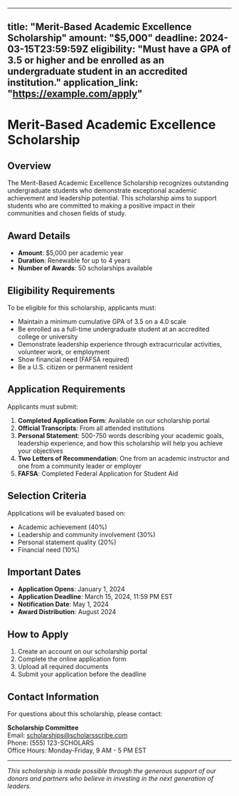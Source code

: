 
---
title: "Merit-Based Academic Excellence Scholarship"
amount: "$5,000"
deadline: 2024-03-15T23:59:59Z
eligibility: "Must have a GPA of 3.5 or higher and be enrolled as an undergraduate student in an accredited institution."
application_link: "https://example.com/apply"
---

# Merit-Based Academic Excellence Scholarship

## Overview

The Merit-Based Academic Excellence Scholarship recognizes outstanding undergraduate students who demonstrate exceptional academic achievement and leadership potential. This scholarship aims to support students who are committed to making a positive impact in their communities and chosen fields of study.

## Award Details

- **Amount**: $5,000 per academic year
- **Duration**: Renewable for up to 4 years
- **Number of Awards**: 50 scholarships available

## Eligibility Requirements

To be eligible for this scholarship, applicants must:

- Maintain a minimum cumulative GPA of 3.5 on a 4.0 scale
- Be enrolled as a full-time undergraduate student at an accredited college or university
- Demonstrate leadership experience through extracurricular activities, volunteer work, or employment
- Show financial need (FAFSA required)
- Be a U.S. citizen or permanent resident

## Application Requirements

Applicants must submit:

1. **Completed Application Form**: Available on our scholarship portal
2. **Official Transcripts**: From all attended institutions
3. **Personal Statement**: 500-750 words describing your academic goals, leadership experience, and how this scholarship will help you achieve your objectives
4. **Two Letters of Recommendation**: One from an academic instructor and one from a community leader or employer
5. **FAFSA**: Completed Federal Application for Student Aid

## Selection Criteria

Applications will be evaluated based on:

- Academic achievement (40%)
- Leadership and community involvement (30%)
- Personal statement quality (20%)
- Financial need (10%)

## Important Dates

- **Application Opens**: January 1, 2024
- **Application Deadline**: March 15, 2024, 11:59 PM EST
- **Notification Date**: May 1, 2024
- **Award Distribution**: August 2024

## How to Apply

1. Create an account on our scholarship portal
2. Complete the online application form
3. Upload all required documents
4. Submit your application before the deadline

## Contact Information

For questions about this scholarship, please contact:

**Scholarship Committee**  
Email: scholarships@scholarsscribe.com  
Phone: (555) 123-SCHOLARS  
Office Hours: Monday-Friday, 9 AM - 5 PM EST

---

*This scholarship is made possible through the generous support of our donors and partners who believe in investing in the next generation of leaders.*
